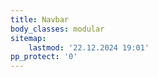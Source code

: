 ```yaml
---
title: Navbar
body_classes: modular
sitemap:
    lastmod: '22.12.2024 19:01'
pp_protect: '0'
---
```


